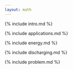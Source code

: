 ```yaml
---
layout: math
---
```


{% include intro.md %}

{% include applications.md %}

{% include energy.md %}

{% include discharging.md %}

{% include problem.md %}
